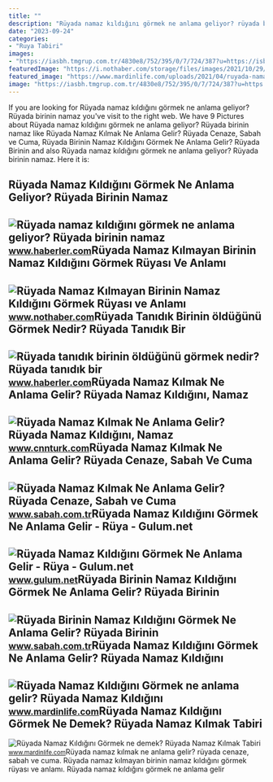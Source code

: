 ```yaml
---
title: ""
description: "Rüyada namaz kıldığını görmek ne anlama geliyor? rüyada birinin namaz"
date: "2023-09-24"
categories:
- "Ruya Tabiri"
images:
- "https://iasbh.tmgrup.com.tr/4830e8/752/395/0/7/724/387?u=https://isbh.tmgrup.com.tr/sbh/2022/08/05/ruyada-birinin-namaz-kildigini-gormek-ne-anlama-gelir-ruyada-birinin-namaz-kildigini-gormenin-anlami-1659708830065.jpg"
featuredImage: "https://i.nothaber.com/storage/files/images/2021/10/29/ruyada-namaz-kilmayan-birinin-namaz-kildigini-gormek-ne-demek-617bdf85704bb.jpg"
featured_image: "https://www.mardinlife.com/uploads/2021/04/ruyada-namaz-kildigini-gormenin-tabiri-nedir-ruyada-camide-namaz-kilmak-ne-anlama-geliyor-57535.jpeg"
image: "https://iasbh.tmgrup.com.tr/4830e8/752/395/0/7/724/387?u=https://isbh.tmgrup.com.tr/sbh/2022/08/05/ruyada-birinin-namaz-kildigini-gormek-ne-anlama-gelir-ruyada-birinin-namaz-kildigini-gormenin-anlami-1659708830065.jpg"
---
```


If you are looking for Rüyada namaz kıldığını görmek ne anlama geliyor? Rüyada birinin namaz you've visit to the right web. We have 9 Pictures about Rüyada namaz kıldığını görmek ne anlama geliyor? Rüyada birinin namaz like Rüyada Namaz Kılmak Ne Anlama Gelir? Rüyada Cenaze, Sabah ve Cuma, Rüyada Birinin Namaz Kıldığını Görmek Ne Anlama Gelir? Rüyada Birinin and also Rüyada namaz kıldığını görmek ne anlama geliyor? Rüyada birinin namaz. Here it is:

Rüyada Namaz Kıldığını Görmek Ne Anlama Geliyor? Rüyada Birinin Namaz
---------------------------------------------------------------------

 ![Rüyada namaz kıldığını görmek ne anlama geliyor? Rüyada birinin namaz](https://i.hbrcdn.com/haber/2022/10/05/ruyada-namaz-kildigini-gormek-ne-anlama-geliyor-15336967_1516_amp.jpg) <small>www.haberler.com</small>Rüyada Namaz Kılmayan Birinin Namaz Kıldığını Görmek Rüyası Ve Anlamı
---------------------------------------------------------------------

 ![Rüyada Namaz Kılmayan Birinin Namaz Kıldığını Görmek Rüyası ve Anlamı](https://i.nothaber.com/storage/files/images/2021/10/29/ruyada-namaz-kilmayan-birinin-namaz-kildigini-gormek-ne-demek-617bdf85704bb.jpg) <small>www.nothaber.com</small>Rüyada Tanıdık Birinin öldüğünü Görmek Nedir? Rüyada Tanıdık Bir
----------------------------------------------------------------

 ![Rüyada tanıdık birinin öldüğünü görmek nedir? Rüyada tanıdık bir](https://i.hbrcdn.com/haber/2023/02/23/ruyada-tanidik-birinin-oldugunu-gormek-nedir-15653338_1089_amp.jpg) <small>www.haberler.com</small>Rüyada Namaz Kılmak Ne Anlama Gelir? Rüyada Namaz Kıldığını, Namaz
------------------------------------------------------------------

 ![Rüyada Namaz Kılmak Ne Anlama Gelir? Rüyada Namaz Kıldığını, Namaz](https://i.cnnturk.com/i/cnnturk/75/1200x675/60f908feb57f151d1cf66226) <small>www.cnnturk.com</small>Rüyada Namaz Kılmak Ne Anlama Gelir? Rüyada Cenaze, Sabah Ve Cuma
-----------------------------------------------------------------

 ![Rüyada Namaz Kılmak Ne Anlama Gelir? Rüyada Cenaze, Sabah ve Cuma](https://iasbh.tmgrup.com.tr/29a07b/752/395/0/69/1200/700?u=https://isbh.tmgrup.com.tr/sbh/2020/03/24/ruyada-namaz-kilmak-nedir-ne-anlama-gelir-ruyada-camide-cemaatle-namaz-kildigini-gormek-ruya-tabirleri-1585049181784.jpg) <small>www.sabah.com.tr</small>Rüyada Namaz Kıldığını Görmek Ne Anlama Gelir - Rüya - Gulum.net
----------------------------------------------------------------

 ![Rüyada Namaz Kıldığını Görmek Ne Anlama Gelir - Rüya - Gulum.net](https://www.gulum.net/images/haberler/2021/09/ruyada-namaz-kildigini-gormek-ne-anlama-gelir-216.jpg) <small>www.gulum.net</small>Rüyada Birinin Namaz Kıldığını Görmek Ne Anlama Gelir? Rüyada Birinin
---------------------------------------------------------------------

 ![Rüyada Birinin Namaz Kıldığını Görmek Ne Anlama Gelir? Rüyada Birinin](https://iasbh.tmgrup.com.tr/4830e8/752/395/0/7/724/387?u=https://isbh.tmgrup.com.tr/sbh/2022/08/05/ruyada-birinin-namaz-kildigini-gormek-ne-anlama-gelir-ruyada-birinin-namaz-kildigini-gormenin-anlami-1659708830065.jpg) <small>www.sabah.com.tr</small>Rüyada Namaz Kıldığını Görmek Ne Anlama Gelir? Rüyada Namaz Kıldığını
---------------------------------------------------------------------

 ![Rüyada Namaz Kıldığını Görmek ne anlama gelir? Rüyada Namaz Kıldığını](https://www.mardinlife.com/uploads/2022/12/06/ruyada-namaz-kildigini-gormek-ne-anlama-gelir-ruyada-namaz-kildigini-gormek-ne-demek-62126.png) <small>www.mardinlife.com</small>Rüyada Namaz Kıldığını Görmek Ne Demek? Rüyada Namaz Kılmak Tabiri
------------------------------------------------------------------

 ![Rüyada Namaz Kıldığını Görmek ne demek? Rüyada Namaz Kılmak Tabiri](https://www.mardinlife.com/uploads/2021/04/ruyada-namaz-kildigini-gormenin-tabiri-nedir-ruyada-camide-namaz-kilmak-ne-anlama-geliyor-57535.jpeg) <small>www.mardinlife.com</small>Rüyada namaz kılmak ne anlama gelir? rüyada cenaze, sabah ve cuma. Rüyada namaz kılmayan birinin namaz kıldığını görmek rüyası ve anlamı. Rüyada namaz kıldığını görmek ne anlama gelir
